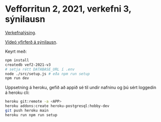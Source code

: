 # Vefforritun 2, 2021, verkefni 3, sýnilausn

[Verkefnalýsing](https://github.com/vefforritun/vef2-2021-v3).

[Vídeó yfirferð á sýnilausn]().

Keyrt með:

```bash
npm install
createdb vef2-2021-v3
# setja rétt DATABASE_URL í .env
node ./src/setup.js # eða npm run setup
npm run dev
```

Uppsetning á heroku, gefið að appið sé til undir nafninu <APP> og þú sért loggedin á heroku cli:

```bash
heroku git:remote -a <APP>
heroku addons:create heroku-postgresql:hobby-dev
git push heroku main
heroku run npm run setup
```
